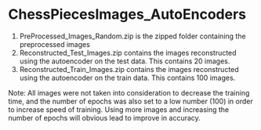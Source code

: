 # ChessPiecesImages_AutoEncoders

1) PreProcessed_Images_Random.zip is the zipped folder containing the preprocessed images
2) Reconstructed_Test_Images.zip contains the images reconstructed using the autoencoder on the test data. This contains 20 images.
3) Reconstructed_Train_Images.zip contains the images reconstructed using the autoencoder on the train data. This contains 100 images.

Note: All images were not taken into consideration to decrease the training time, and the number of epochs was also set to a low number (100) in order to increase speed of training. Using more images and increasing the number of epochs will obvious lead to improve in accuracy.
